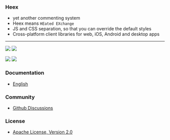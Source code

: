 ### Heex

-   yet another commenting system
-   Heex means `HEated EXchange`
-   JS and CSS separation, so that you can override the default styles
-   Cross-platform client libraries for web, iOS, Android and desktop apps

---

[![](https://img.shields.io/jsdelivr/npm/hm/heex?label=Heex%20jsDelivr%20hits&style=social)](https://www.jsdelivr.com/package/npm/heex) [![](https://img.shields.io/github/stars/heexcloud/heex?label=Heex%20Stars&style=social)](https://github/stars/heexcloud/heex)

[![](https://img.shields.io/npm/dm/@heex/react?label=%40heex%2Freact%20NPM%20downloads&style=social)](https://www.npmjs.com/package/@heex/react) [![](https://img.shields.io/github/stars/heexcloud/heex-react?label=%40heex%2Freact%20Stars&style=social)](https://github/stars/heexcloud/heex-react)

### Documentation

-   [English](https://heex.jekyllcloud.com)

### Community

-   [Github Discussions](https://github.com/JekyllCloud/Heex/discussions)

### License

-   [Apache License, Version 2.0](LICENSE)
